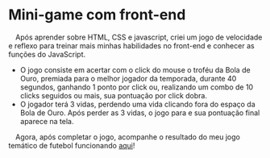 # Mini-game com front-end

&emsp;Após aprender sobre HTML, CSS e javascript, criei um jogo de velocidade e reflexo para treinar mais minhas habilidades no front-end e conhecer as funções do JavaScript.<br>

- O jogo consiste em acertar com o click do mouse o troféu da Bola de Ouro, premiada para o melhor jogador da temporada, durante 40 segundos, ganhando 1 ponto por click ou, realizando um combo de 10 clicks seguidos ou mais, sua pontuação por click dobra.
- O jogador terá 3 vidas, perdendo uma vida clicando fora do espaço da Bola de Ouro. Após perder as 3 vidas, o jogo para e sua pontuação final aparece na tela.

&emsp;Agora, após completar o jogo, acompanhe o resultado do meu jogo temático de futebol funcionando [aqui]()!
